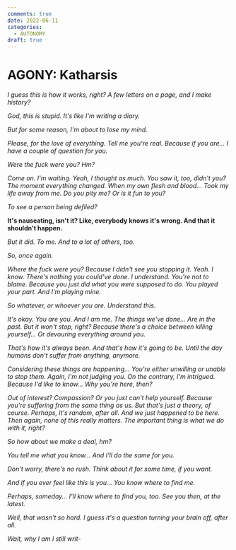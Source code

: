 ```yaml
---
comments: true
date: 2022-06-11
categories:
  - AUTONOMY
draft: true
---
```


# AGONY: Katharsis
*I guess this is how it works, right?*
*A few letters on a page, and I make history?*

*God, this is stupid.
It's like I'm writing a diary.*

*But for some reason, I'm about to lose my mind.*

*Please, for the love of everything.
Tell me you're real.
Because if you are...
I have a couple of question for you.*

*Were the fuck were you?
Hm?*

*Come on.
I'm waiting.
Yeah, I thought as much.
You saw it, too, didn't you?
The moment everything changed.
When my own flesh and blood...
Took my life away from me.
Do you pity me?
Or is it fun to you?*

*To see a person being defiled?*

**It's nauseating, isn't it?
Like, everybody knows it's wrong.
And that it shouldn't happen.**

*But it did.
To me.
And to a lot of others, too.*

*So, once again.*

*Where the fuck were you?
Because I didn't see you stopping it.
Yeah.
I know.
There's nothing you could've done.
I understand.
You're not to blame.
Because you just did what you were supposed to do.
You played your part.
And I'm playing mine.*

*So whatever, or whoever you are.
Understand this.*

*It's okay.
You are you.
And I am me.
The things we've done...
Are in the past.
But it won't stop, right?
Because there's a choice between killing yourself...
Or devouring everything around you.*

*That's how it's always been.
And that's how it's going to be.
Until the day humans don't suffer from anything, anymore.*

*Considering these things are happening...
You're either unwilling or unable to stop them.
Again, I'm not judging you.
On the contrary, I'm intrigued.
Because I'd like to know...
Why you're here, then?*

*Out of interest?
Compassion?
Or you just can't help yourself.
Because you're suffering from the same thing as us.
But that's just a theory, of course.
Perhaps, it's random, after all.
And we just happened to be here.
Then again, none of this really matters.
The important thing is what we do with it, right?*

*So how about we make a deal, hm?*

*You tell me what you know...
And I'll do the same for you.*

*Don't worry, there's no rush.
Think about it for some time, if you want.*

*And if you ever feel like this is you...
You know where to find me.*

*Perhaps, someday...
I'll know where to find you, too.
See you then, at the latest.*

*Well, that wasn't so hard.
I guess it's a question turning your brain off, after all.*

*Wait, why I am I still writ-*
